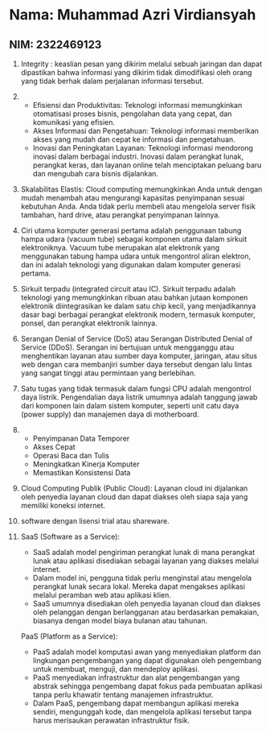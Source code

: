 # Nama: Muhammad Azri Virdiansyah
## NIM: 2322469123

1. Integrity : keaslian pesan yang dikirim melalui sebuah jaringan dan dapat dipastikan bahwa informasi yang dikirim tidak dimodifikasi oleh orang yang tidak berhak dalam perjalanan informasi tersebut.

2. - Efisiensi dan Produktivitas: Teknologi informasi memungkinkan otomatisasi proses bisnis, pengolahan data yang cepat, dan komunikasi yang efisien.
   - Akses Informasi dan Pengetahuan: Teknologi informasi memberikan akses yang mudah dan cepat ke informasi dan pengetahuan. 
   - Inovasi dan Peningkatan Layanan: Teknologi informasi mendorong inovasi dalam berbagai industri. Inovasi dalam perangkat lunak, perangkat keras, dan layanan online telah menciptakan peluang baru dan mengubah cara bisnis 		  dijalankan. 

3. Skalabilitas Elastis: Cloud computing memungkinkan Anda untuk dengan mudah menambah atau mengurangi kapasitas penyimpanan sesuai kebutuhan Anda. Anda tidak perlu membeli atau mengelola server fisik tambahan, hard drive, atau perangkat penyimpanan lainnya. 

4. Ciri utama komputer generasi pertama adalah penggunaan tabung hampa udara (vacuum tube) sebagai komponen utama dalam sirkuit elektroniknya. Vacuum tube merupakan alat elektronik yang menggunakan tabung hampa udara untuk mengontrol aliran elektron, dan ini adalah teknologi yang digunakan dalam komputer generasi pertama.

5.  Sirkuit terpadu (integrated circuit atau IC). Sirkuit terpadu adalah teknologi yang memungkinkan ribuan atau bahkan jutaan komponen elektronik diintegrasikan ke dalam satu chip kecil, yang menjadikannya dasar bagi berbagai perangkat elektronik modern, termasuk komputer, ponsel, dan perangkat elektronik lainnya.

6.  Serangan Denial of Service (DoS) atau Serangan Distributed Denial of Service (DDoS). Serangan ini bertujuan untuk mengganggu atau menghentikan layanan atau sumber daya komputer, jaringan, atau situs web dengan cara membanjiri sumber daya tersebut dengan lalu lintas yang sangat tinggi atau permintaan yang berlebihan.

7. Satu tugas yang tidak termasuk dalam fungsi CPU adalah mengontrol daya listrik. Pengendalian daya listrik umumnya adalah tanggung jawab dari komponen lain dalam sistem komputer, seperti unit catu daya (power supply) dan manajemen daya di motherboard. 

8. - Penyimpanan Data Temporer
   - Akses Cepat
   - Operasi Baca dan Tulis
   - Meningkatkan Kinerja Komputer
   - Memastikan Konsistensi Data

9. Cloud Computing Publik (Public Cloud): Layanan cloud ini dijalankan oleh penyedia layanan cloud dan dapat diakses oleh siapa saja yang memiliki koneksi internet.

10.  software dengan lisensi trial atau shareware.

11. SaaS (Software as a Service):
	- SaaS adalah model pengiriman perangkat lunak di mana perangkat lunak atau aplikasi disediakan sebagai layanan yang diakses melalui internet.
	- Dalam model ini, pengguna tidak perlu menginstal atau mengelola perangkat lunak secara lokal. Mereka dapat mengakses aplikasi melalui peramban web atau aplikasi klien.
	- SaaS umumnya disediakan oleh penyedia layanan cloud dan diakses oleh pelanggan dengan berlangganan atau berdasarkan pemakaian, biasanya dengan model biaya bulanan atau tahunan.
  
    PaaS (Platform as a Service):
	- PaaS adalah model komputasi awan yang menyediakan platform dan lingkungan pengembangan yang dapat digunakan oleh pengembang untuk membuat, menguji, dan mendeploy aplikasi.
	- PaaS menyediakan infrastruktur dan alat pengembangan yang abstrak sehingga pengembang dapat fokus pada pembuatan aplikasi tanpa perlu khawatir tentang manajemen infrastruktur.
	- Dalam PaaS, pengembang dapat membangun aplikasi mereka sendiri, mengunggah kode, dan mengelola aplikasi tersebut tanpa harus merisaukan perawatan infrastruktur fisik.
